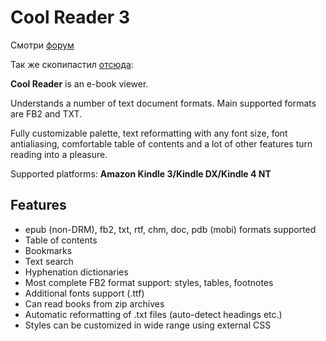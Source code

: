 # Cool Reader 3 #

Смотри [форум](http://www.the-ebook.org/forum/viewtopic.php?t=20811)

Так же скопипастил [отсюда](http://code.google.com/p/coolreader3/wiki/CoolReader):

**Cool Reader** is an e-book viewer.

Understands a number of text document formats. Main supported formats are FB2 and TXT.

Fully customizable palette, text reformatting with any font size, font antialiasing, comfortable table of contents and a lot of other features turn reading into a pleasure.

Supported platforms: **Amazon Kindle 3/Kindle DX/Kindle 4 NT**

## Features ##

  * epub (non-DRM), fb2, txt, rtf, chm, doc, pdb (mobi) formats supported
  * Table of contents
  * Bookmarks
  * Text search
  * Hyphenation dictionaries
  * Most complete FB2 format support: styles, tables, footnotes
  * Additional fonts support (.ttf)
  * Can read books from zip archives
  * Automatic reformatting of .txt files (auto-detect headings etc.)
  * Styles can be customized in wide range using external CSS